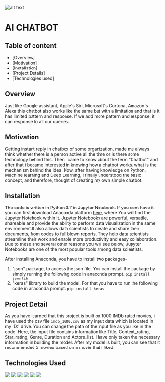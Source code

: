 ![alt text](https://www.callcentrehelper.com/images/stories/2018/03/chatbot-at-desk-messaging-760.png)

# AI CHATBOT

## Table of content
  * [Overview]
  * [Motivation]
  * [Installation]
  * [Project Details]
  * [Technologies used]
  
## Overview
Just like Google assistant, Apple's Siri, Microsoft's Cortona, Amazon's Alexa this chatbot also works like the same but with a limitation and that is it has limited pattern and response. If we add more pattern and response, it can response to all our queries.

## Motivation
Getting instant reply in chatbox of some organization, made me always think whether there is a person active all the time or is there some technology behind this. Then i came to know about the term "Chatbot" and after that i became interested in knowing how a chatbot works, what is the mechanism behind the idea. Now, after having knowledge on Python, Machine learning and Deep Learning, i finally understood the basic concept, and therefore, thought of creating my own simple chatbot.  

## Installation
The code is written in Python 3.7 in Jupyter Notebook. If you dont have it you can first download Anaconda platform [here](https://docs.anaconda.com/anaconda/install/), where You will find the Jupyter Notebook within it. Jupyter Notebooks are powerful, versatile, shareable and provide the ability to perform data visualization in the same environment.It also allows data scientists to create and share their documents, from codes to full blown reports. They help data scientists streamline their work and enable more productivity and easy collaboration. Due to these and several other reasons you will see below, Jupyter Notebooks are one of the most popular tools among data scientists.

After installing Anaconda, you have to install two packages- 
1. "json" package, to access the json file. You can install the package by simply running the following code in anaconda prompt.
`pip install jsonlib`
2. "keras" library to build the model. For that you have to run the following code in anaconda prompt.
`pip install keras`

## Project Detail
As you have learned that this project is built on 1000 IMDb rated movies, i have used the csv file `imdb_1000.csv` as my input data which is located in my 'D:' drive. You can change the path of the input file as you like in the code. Here, the input file contains information like Title, Content_rating, Star_rating, Genre, Duration and Actors_list. I have only taken the necessary information in building the model. After my model is built, you can see that it recommended 5 movies based on a movie that i liked.

## Technologies Used
![](https://keras.io/img/logo-k-keras-wb.png)
![](https://miro.medium.com/max/1000/0*iL0ELUnHdGtN8bkP.png)
![](https://www.innocreate.com/wp-content/uploads/2017/07/jsonlogo-300x300.png)
![](https://bids.berkeley.edu/sites/default/files/styles/400x225/public/projects/numpy_logo_project_page_banner.png?itok=jaJeRlWs)
![](https://i.ytimg.com/vi/oD4IvH-Talo/hqdefault.jpg)
![](https://i2.wp.com/iot4beginners.com/wp-content/uploads/2020/04/65dc5834-de21-4e2e-bd4d-5e0c3c6994dd.jpg?fit=375%2C422&ssl=1)
